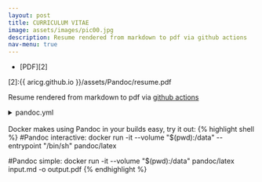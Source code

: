 ```yaml
---
layout: post
title: CURRICULUM VITAE
image: assets/images/pic00.jpg
description: Resume rendered from markdown to pdf via github actions
nav-menu: true
---
```


* [PDF][2]

[2]:{{ aricg.github.io }}/assets/Pandoc/resume.pdf

Resume rendered from markdown to pdf via [github actions](https://github.com/Aricg/aricg.github.io/blob/gh-pages/.github/workflows/pandoc.yml)
<details>
<summary> pandoc.yml </summary>
{% highlight yaml%}
name: Pandoc
on:
  push:
    paths:
      - "Pandoc/**"
    branches:
      - gh-pages

jobs:
  convert_via_pandoc:
    runs-on: ubuntu-18.04
    steps:
      - name: Set up Git repository
        uses: actions/checkout@v3
      - name: Convert with Pandoc
        uses: docker://pandoc/latex
        with:
          args: >-
            -o Pandoc/resume.pdf
            Pandoc/resume.md
      - name: Commit PDF
        run: |
          git config user.name github-actions
          git config user.email github-actions@github.com
          git add Pandoc/resume.pdf
          git commit -m "Push resume.pdf"
          git push
      - uses: actions/upload-artifact@master
        with:
          name: resume.pdf
          path: Pandoc/resume.pdf

{% endhighlight %}
</details>

<br>
Docker makes using Pandoc in your builds easy, try it out:
{% highlight shell %}
#Pandoc interactive:
docker run -it --volume "$(pwd):/data" --entrypoint "/bin/sh" pandoc/latex

#Pandoc simple:
docker run -it --volume "$(pwd):/data" pandoc/latex input.md -o output.pdf
{% endhighlight %}



